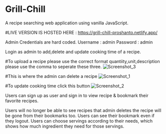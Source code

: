 # Grill-Chill
A recipe searching web application using vanilla JavaScript.

#LIVE VERSION IS HOSTED HERE : https://grill-chill-proshanto.netlify.app/

Admin Credentials are hard coded.
Username : admin
Password : admin

Login as admin to add,delete and update cooking time of a recipe.

#To upload a recipe please use the correct format quantiity,unit,description please use the comma to seperate these three.
![Screenshot_3](https://user-images.githubusercontent.com/99821234/189582656-76c09523-99e5-4e75-bdb9-ce03bbf8bc3f.jpg)

#This is where the admin can delete a recipe
![Screenshot_1](https://user-images.githubusercontent.com/99821234/189581748-55d300df-6c32-4e0c-84d6-0a6f8af9bc44.jpg)

#To update cooking time click this button
![Screenshot_2](https://user-images.githubusercontent.com/99821234/189581976-2357148b-83a0-4b72-b274-a43d94c28a06.jpg)


Users can sign up as user and sign in to view recipe & bookmark their favorite recipes.

Users will no longer be able to see recipes that admin deletes the recipe will be gone from their bookmarks too.
Users can see their bookmark even if they logout.
Users can choose servings according to their needs, which shows how much ingredient they need for those servings.

